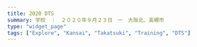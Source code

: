 ```yaml
---
title: 2020 DTS
summary: 学校　｜　２０２０年９月２３日　ー　大阪北、高槻市
type: "widget_page"
tags: ["Explore", "Kansai", "Takatsuki", "Training", "DTS"]
---
```

